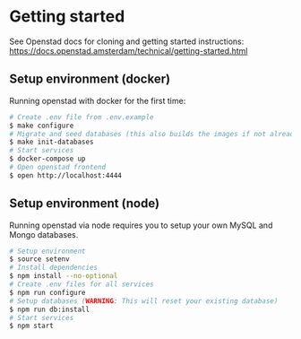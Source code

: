 # Getting started

See Openstad docs for cloning and getting started instructions: https://docs.openstad.amsterdam/technical/getting-started.html

## Setup environment (docker)

Running openstad with docker for the first time:

```sh
# Create .env file from .env.example
$ make configure
# Migrate and seed databases (this also builds the images if not already present)
$ make init-databases
# Start services
$ docker-compose up
# Open openstad frontend
$ open http://localhost:4444
```

## Setup environment (node)

Running openstad via node requires you to setup your own MySQL and Mongo databases.

```sh
# Setup environment
$ source setenv
# Install dependencies
$ npm install --no-optional
# Create .env files for all services
$ npm run configure
# Setup databases (WARNING: This will reset your existing database)
$ npm run db:install
# Start services
$ npm start
```
